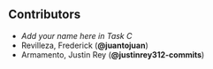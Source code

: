 ## Contributors

- _Add your name here in Task C_
- Revilleza, Frederick (**@juantojuan**)
- Armamento, Justin Rey (**@justinrey312-commits**)
